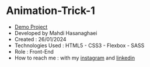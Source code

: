 # Animation-Trick-1
- [Demo Project](https://mahdihasanaghaei.github.io/Animation-Trick-1/)
- Developed by Mahdi Hasanaghaei
- Created : 26/01/2024
- Technologies Used : HTML5 - CSS3 - Flexbox - SASS
- Role : Front-End
- How to reach me : with my 
[instagram](https://www.instagram.com/mahdihasanaghaei.web/) and 
[linkedin](https://www.linkedin.com/in/mahdi-hasanaghaei/)
